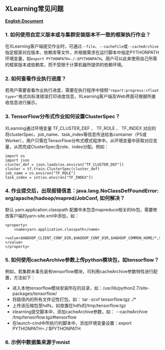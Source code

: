 ## XLearning常见问题

[**English Document**](./faq.md)

### 1. 如何使用自定义版本或与集群安装版本不一致的框架执行作业？  
在XLearning客户端提交作业时，可通过`--file`、`--cacheFile`或`--cacheArchive`指定框架对应版本、依赖库等文件，并根据需求在运行脚本中指定PYTHONPATH环境变量，如`export PYTHONPATH=./:$PYTHONPATH`。用户可以此来使用自己所需的框架版本或依赖库，而不受限于计算机器所提供的依赖环境。  
### 2. 如何查看作业执行进度？  
若用户需要查看作业执行进度，需要在执行程序中按照`"report:progress:<float type>"`格式向标准错误打印进度信息，XLearning客户端及Web界面可根据所接收信息进行展示。  
### 3. TensorFlow分布式作业如何设置ClusterSpec？  
XLearning通过环境变量 TF\_CLUSTER\_DEF 、 TF\_ROLE 、 TF\_INDEX 对应的将clusterSpec、job\_name、task\_index等信息传送给各container（PS或Worker），用户只需在TensorFlow分布式模式程序中，从环境变量中获取对应变量，从而完成ClusterSpec及role、index分配。例如：  

    import os
    import json
    cluster_def = json.loads(os.environ["TF_CLUSTER_DEF"])
    cluster = tf.train.ClusterSpec(cluster_def)
    job_name = os.environ["TF_ROLE"]
    task_index = int(os.environ["TF_INDEX"])

### 4. 作业提交后，出现报错信息：java.lang.NoClassDefFoundError: org/apache/hadoop/mapred/JobConf, 如何解决？   
默认 yarn.application.classpath 配置中未包含mapreduce相关的lib包，需要修改客户端的yarn-site.xml中添加，如：

    <property>
        <name>yarn.application.classpath</name>    
        <value>$HADOOP_CLIENT_CONF_DIR,$HADOOP_CONF_DIR,$HADOOP_COMMON_HOME/*,$HADOOP_COMMON_HOME/lib/*,$HADOOP_HDFS_HOME/*,$HADOOP_HDFS_HOME/lib/*,$HADOOP_YARN_HOME/*,$HADOOP_YARN_HOME/lib/*,$HADOOP_MAPRED_HOME/*,$HADOOP_MAPRED_HOME/lib/*</value>  
    </property>  


### 5. 如何使用cacheArchive参数上传python模块包，如tensorflow？  
例如，若集群未事先装有tensorflow模块，可利用cacheArchive参数特性进行配置，方法如下：  
- 进入本地tensorflow模块安装所在的目录，如：/usr/lib/python2.7/site-packages/tensorflow/  
- 将路径内的所有文件记性打包，如： tar -zcvf  tensorflow.tgz ./*  
- 上传该压缩包至hdfs，如放置在hdfs的/tmp/tensorflow.tgz  
- xlearning提交脚本中，添加cacheArchive参数，如：  --cacheArchive /tmp/tensorflow.tgz#tensorflow  
- 在launch-cmd中所执行的脚本中，添加环境变量设置：export PYTHONPATH=./:$PYTHONPATH  


### 6. 示例中数据集来源于mnist  


